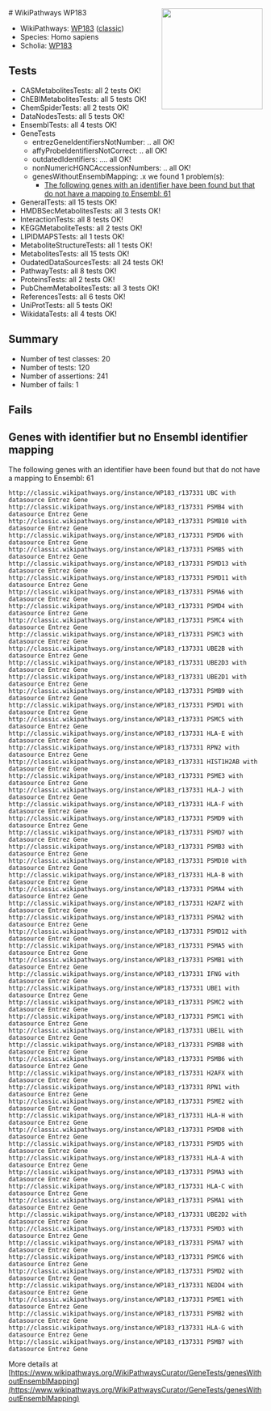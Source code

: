 <img style="float: right; width: 200px" src="https://upload.wikimedia.org/wikipedia/commons/thumb/8/83/Wplogo_with_text_500.png/640px-Wplogo_with_text_500.png" />
# WikiPathways WP183

* WikiPathways: [WP183](https://wikipathways.org/pathways/WP183) ([classic](https://classic.wikipathways.org/instance/WP183))
* Species: Homo sapiens
* Scholia: [WP183](https://scholia.toolforge.org/wikipathways/WP183)
## Tests
* CASMetabolitesTests: all 2 tests OK!
* ChEBIMetabolitesTests: all 5 tests OK!
* ChemSpiderTests: all 2 tests OK!
* DataNodesTests: all 5 tests OK!
* EnsemblTests: all 4 tests OK!
* GeneTests
    * entrezGeneIdentifiersNotNumber: .. all OK!
    * affyProbeIdentifiersNotCorrect: .. all OK!
    * outdatedIdentifiers: .... all OK!
    * nonNumericHGNCAccessionNumbers: .. all OK!
    * genesWithoutEnsemblMapping: .x we found 1 problem(s):
        * [The following genes with an identifier have been found but that do not have a mapping to Ensembl: 61](#c4e543a9)
* GeneralTests: all 15 tests OK!
* HMDBSecMetabolitesTests: all 3 tests OK!
* InteractionTests: all 8 tests OK!
* KEGGMetaboliteTests: all 2 tests OK!
* LIPIDMAPSTests: all 1 tests OK!
* MetaboliteStructureTests: all 1 tests OK!
* MetabolitesTests: all 15 tests OK!
* OudatedDataSourcesTests: all 24 tests OK!
* PathwayTests: all 8 tests OK!
* ProteinsTests: all 2 tests OK!
* PubChemMetabolitesTests: all 3 tests OK!
* ReferencesTests: all 6 tests OK!
* UniProtTests: all 5 tests OK!
* WikidataTests: all 4 tests OK!


## Summary

* Number of test classes: 20
* Number of tests: 120
* Number of assertions: 241
* Number of fails: 1

## Fails

<a name="c4e543a9" />

## Genes with identifier but no Ensembl identifier mapping

The following genes with an identifier have been found but that do not have a mapping to Ensembl: 61
```
http://classic.wikipathways.org/instance/WP183_r137331 UBC with datasource Entrez Gene
http://classic.wikipathways.org/instance/WP183_r137331 PSMB4 with datasource Entrez Gene
http://classic.wikipathways.org/instance/WP183_r137331 PSMB10 with datasource Entrez Gene
http://classic.wikipathways.org/instance/WP183_r137331 PSMD6 with datasource Entrez Gene
http://classic.wikipathways.org/instance/WP183_r137331 PSMB5 with datasource Entrez Gene
http://classic.wikipathways.org/instance/WP183_r137331 PSMD13 with datasource Entrez Gene
http://classic.wikipathways.org/instance/WP183_r137331 PSMD11 with datasource Entrez Gene
http://classic.wikipathways.org/instance/WP183_r137331 PSMA6 with datasource Entrez Gene
http://classic.wikipathways.org/instance/WP183_r137331 PSMD4 with datasource Entrez Gene
http://classic.wikipathways.org/instance/WP183_r137331 PSMC4 with datasource Entrez Gene
http://classic.wikipathways.org/instance/WP183_r137331 PSMC3 with datasource Entrez Gene
http://classic.wikipathways.org/instance/WP183_r137331 UBE2B with datasource Entrez Gene
http://classic.wikipathways.org/instance/WP183_r137331 UBE2D3 with datasource Entrez Gene
http://classic.wikipathways.org/instance/WP183_r137331 UBE2D1 with datasource Entrez Gene
http://classic.wikipathways.org/instance/WP183_r137331 PSMB9 with datasource Entrez Gene
http://classic.wikipathways.org/instance/WP183_r137331 PSMD1 with datasource Entrez Gene
http://classic.wikipathways.org/instance/WP183_r137331 PSMC5 with datasource Entrez Gene
http://classic.wikipathways.org/instance/WP183_r137331 HLA-E with datasource Entrez Gene
http://classic.wikipathways.org/instance/WP183_r137331 RPN2 with datasource Entrez Gene
http://classic.wikipathways.org/instance/WP183_r137331 HIST1H2AB with datasource Entrez Gene
http://classic.wikipathways.org/instance/WP183_r137331 PSME3 with datasource Entrez Gene
http://classic.wikipathways.org/instance/WP183_r137331 HLA-J with datasource Entrez Gene
http://classic.wikipathways.org/instance/WP183_r137331 HLA-F with datasource Entrez Gene
http://classic.wikipathways.org/instance/WP183_r137331 PSMD9 with datasource Entrez Gene
http://classic.wikipathways.org/instance/WP183_r137331 PSMD7 with datasource Entrez Gene
http://classic.wikipathways.org/instance/WP183_r137331 PSMB3 with datasource Entrez Gene
http://classic.wikipathways.org/instance/WP183_r137331 PSMD10 with datasource Entrez Gene
http://classic.wikipathways.org/instance/WP183_r137331 HLA-B with datasource Entrez Gene
http://classic.wikipathways.org/instance/WP183_r137331 PSMA4 with datasource Entrez Gene
http://classic.wikipathways.org/instance/WP183_r137331 H2AFZ with datasource Entrez Gene
http://classic.wikipathways.org/instance/WP183_r137331 PSMA2 with datasource Entrez Gene
http://classic.wikipathways.org/instance/WP183_r137331 PSMD12 with datasource Entrez Gene
http://classic.wikipathways.org/instance/WP183_r137331 PSMA5 with datasource Entrez Gene
http://classic.wikipathways.org/instance/WP183_r137331 PSMB1 with datasource Entrez Gene
http://classic.wikipathways.org/instance/WP183_r137331 IFNG with datasource Entrez Gene
http://classic.wikipathways.org/instance/WP183_r137331 UBE1 with datasource Entrez Gene
http://classic.wikipathways.org/instance/WP183_r137331 PSMC2 with datasource Entrez Gene
http://classic.wikipathways.org/instance/WP183_r137331 PSMC1 with datasource Entrez Gene
http://classic.wikipathways.org/instance/WP183_r137331 UBE1L with datasource Entrez Gene
http://classic.wikipathways.org/instance/WP183_r137331 PSMB8 with datasource Entrez Gene
http://classic.wikipathways.org/instance/WP183_r137331 PSMB6 with datasource Entrez Gene
http://classic.wikipathways.org/instance/WP183_r137331 H2AFX with datasource Entrez Gene
http://classic.wikipathways.org/instance/WP183_r137331 RPN1 with datasource Entrez Gene
http://classic.wikipathways.org/instance/WP183_r137331 PSME2 with datasource Entrez Gene
http://classic.wikipathways.org/instance/WP183_r137331 HLA-H with datasource Entrez Gene
http://classic.wikipathways.org/instance/WP183_r137331 PSMD8 with datasource Entrez Gene
http://classic.wikipathways.org/instance/WP183_r137331 PSMD5 with datasource Entrez Gene
http://classic.wikipathways.org/instance/WP183_r137331 HLA-A with datasource Entrez Gene
http://classic.wikipathways.org/instance/WP183_r137331 PSMA3 with datasource Entrez Gene
http://classic.wikipathways.org/instance/WP183_r137331 HLA-C with datasource Entrez Gene
http://classic.wikipathways.org/instance/WP183_r137331 PSMA1 with datasource Entrez Gene
http://classic.wikipathways.org/instance/WP183_r137331 UBE2D2 with datasource Entrez Gene
http://classic.wikipathways.org/instance/WP183_r137331 PSMD3 with datasource Entrez Gene
http://classic.wikipathways.org/instance/WP183_r137331 PSMA7 with datasource Entrez Gene
http://classic.wikipathways.org/instance/WP183_r137331 PSMC6 with datasource Entrez Gene
http://classic.wikipathways.org/instance/WP183_r137331 PSMD2 with datasource Entrez Gene
http://classic.wikipathways.org/instance/WP183_r137331 NEDD4 with datasource Entrez Gene
http://classic.wikipathways.org/instance/WP183_r137331 PSME1 with datasource Entrez Gene
http://classic.wikipathways.org/instance/WP183_r137331 PSMB2 with datasource Entrez Gene
http://classic.wikipathways.org/instance/WP183_r137331 HLA-G with datasource Entrez Gene
http://classic.wikipathways.org/instance/WP183_r137331 PSMB7 with datasource Entrez Gene
```

More details at [https://www.wikipathways.org/WikiPathwaysCurator/GeneTests/genesWithoutEnsemblMapping](https://www.wikipathways.org/WikiPathwaysCurator/GeneTests/genesWithoutEnsemblMapping)

